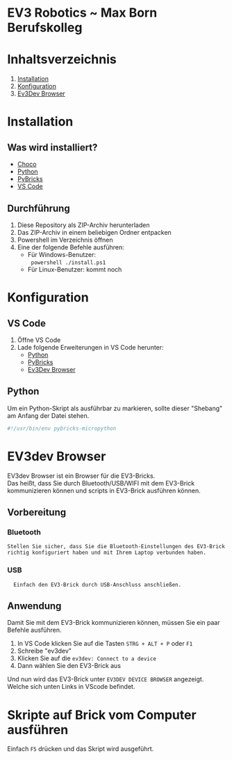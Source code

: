 # EV3 Robotics ~ Max Born Berufskolleg

# Inhaltsverzeichnis

1. [Installation](#Installation)
1. [Konfiguration](#Konfiguration)
1. [Ev3Dev Browser](#ev3dev-browser)

# Installation

## Was wird installiert?

- [Choco](https://chocolatey.org/)
- [Python](https://www.python.org/)
- [PyBricks](https://pypi.org/project/pybricks/)
- [VS Code](https://code.visualstudio.com/)

## Durchführung

1. Diese Repository als ZIP-Archiv herunterladen
2. Das ZIP-Archiv in einem beliebigen Ordner entpacken
3. Powershell im Verzeichnis öffnen
4. Eine der folgende Befehle ausführen:
   - Für Windows-Benutzer: <br>` powershell ./install.ps1`
   - Für Linux-Benutzer: kommt noch

# Konfiguration

## VS Code

1. Öffne VS Code
2. Lade folgende Erweiterungen in VS Code herunter:
   - [Python](https://marketplace.visualstudio.com/items?itemName=ms-python.python)
   - [PyBricks](https://marketplace.visualstudio.com/items?itemName=ms-vscode.pybricks)
   - [Ev3Dev Browser](https://marketplace.visualstudio.com/items?itemName=ev3dev.ev3dev-browser)

## Python

Um ein Python-Skript als ausführbar zu markieren, sollte dieser "Shebang" am Anfang der Datei stehen.

```python
#!/usr/bin/env pybricks-micropython
```

# EV3dev Browser

EV3dev Browser ist ein Browser für die EV3-Bricks. <br> Das heißt, dass Sie durch Bluetooth/USB/WIFI mit dem EV3-Brick kommunizieren können und scripts in EV3-Brick ausführen können.

## Vorbereitung

### Bluetooth

    Stellen Sie sicher, dass Sie die Bluetooth-Einstellungen des EV3-Brick richtig konfiguriert haben und mit Ihrem Laptop verbunden haben.

### USB

      Einfach den EV3-Brick durch USB-Anschluss anschließen.

## Anwendung

Damit Sie mit dem EV3-Brick kommunizieren können, müssen Sie ein paar Befehle ausführen.

1. In VS Code klicken Sie auf die Tasten `STRG + ALT + P` oder `F1`
2. Schreibe "ev3dev"
3. Klicken Sie auf die `ev3dev: Connect to a device`
4. Dann wählen Sie den EV3-Brick aus

Und nun wird das EV3-Brick unter `EV3DEV DEVICE BROWSER` angezeigt. Welche sich unten Links in VScode befindet.

# Skripte auf Brick vom Computer ausführen

Einfach `F5` drücken und das Skript wird ausgeführt.
